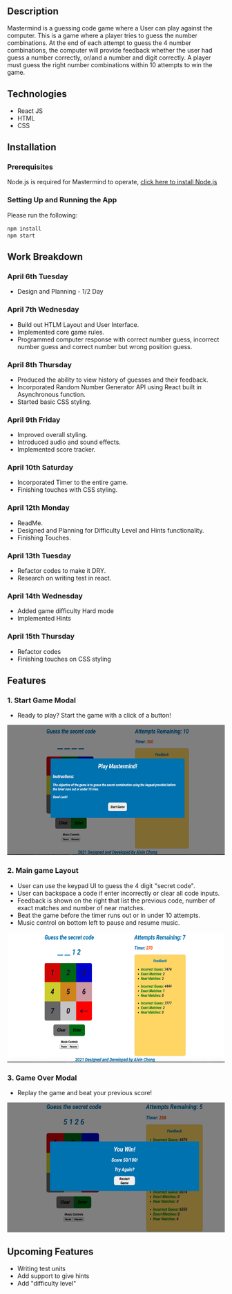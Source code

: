 ## Description
Mastermind is a guessing code game where a User can play against the computer. This is a game where a player tries to guess the number combinations. At the end of each attempt to guess the 4 number combinations, the computer will provide feedback whether the user had guess a number correctly, or/and a number and digit correctly. A player must guess the right number combinations within 10 attempts to win the game.

## Technologies
* React JS
* HTML
* CSS

## Installation

### Prerequisites
Node.js is required for Mastermind to operate, [click here to install Node.js](https://nodejs.dev/learn/how-to-install-nodejs)

### Setting Up and Running the App
Please run the following:

```
npm install
npm start
```

## Work Breakdown

### April 6th Tuesday
 * Design and Planning - 1/2 Day

### April 7th Wednesday
 * Build out HTLM Layout and User Interface.
 * Implemented core game rules.
 * Programmed computer response with correct number guess, incorrect number guess and correct number but wrong position guess.

### April 8th Thursday
 * Produced the ability to view history of guesses and their feedback.
 * Incorporated Random Number Generator API using React built in Asynchronous function.
 * Started basic CSS styling.

### April 9th Friday
 * Improved overall styling.
 * Introduced audio and sound effects.
 * Implemented score tracker.

### April 10th Saturday
 * Incorporated Timer to the entire game.
 * Finishing touches with CSS styling.


### April 12th Monday
 * ReadMe.
 * Designed and Planning for Difficulty Level and Hints functionality.
 * Finishing Touches.

### April 13th Tuesday
 * Refactor codes to make it DRY.
 * Research on writing test in react.

### April 14th Wednesday
 * Added game difficulty Hard mode
 * Implemented Hints

### April 15th Thursday
 * Refactor codes
 * Finishing touches on CSS styling

## Features
### 1. Start Game Modal
  * Ready to play? Start the game with a click of a button!
<img src="./public/images/start_game.png" height="300" >

### 2. Main game Layout
  * User can use the keypad UI to guess the 4 digit "secret code".
  * User can backspace a code if enter incorrectly or clear all code inputs.
  * Feedback is shown on the right that list the previous code, number of exact matches and number of near matches.
  * Beat the game before the timer runs out or in under 10 attempts. 
  * Music control on bottom left to pause and resume music.
<img src="./public/images/game.png" height="300" >

### 3. Game Over Modal
  * Replay the game and beat your previous score!
<img src="./public/images/end_game.png" height="300" >

## Upcoming Features
* Writing test units
* Add support to give hints
* Add "difficulty level"
